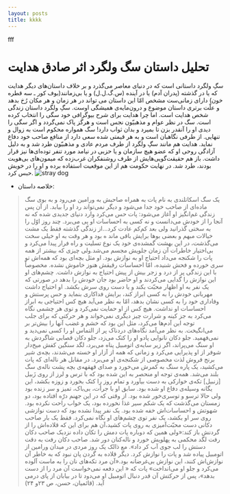 ```yaml
---
layout: posts
title: kkkk
---
```

fff

# تحلیل داستان سگ ولگرد اثر صادق هدایت
سگِ ولگرد داستانی است که در دنیای معاصر می‌گذرد و بر خلاف داستان‌های دیگر هدایت که یا در گذشته (پدران آدم) یا در آینده (س.گ.ل.ل) و یا بی‌زمانند(بوف کور ـ سه قطره خون) دارای زمانی‌ست مشخص امّا این داستان می تواند در هر زمان و هر مکان رُخ بدهد و علّت برتری داستان موضوع و درون‌مایه‌ی همیشگی اوست.
سگِ ولگرد داستان زندگی شخص هدایت است. اما چرا هدایت برای شرح بیوگرافی خود سگی را انتخاب کرده است. سگ در نظر عوام و مذهبیّون نجس است و هرگز پاک نمی‌گردد و اگر سگی را دیدی او را آنقدر بزن تا بمیرد و بدان ثواب دارد! سگ همواره محکوم است به زوال و تنهایی. از طرفی نگاهبان است و به هر قیمتی شده سعی دارد از منافع صاحب خود دفاع نماید. هدایت هم مانند سگِ ولگرد از طرف مردم عادی و مذهبیّون طرد شد و به دلیل آزادگی روحی او که عضو هیچ سازمان و یا حزبی در نیامد مورد تنفر توده‌ای‌ها نیز قرار داشت. باز هم حقیقت‌گویی‌هایش از طرف روشنفکران غرب‌زده که میمون‌های بی‌هویت بودند، ‌طرد شد. در نهایت حکومت هم از این موقعیت استفاده برده و او را در خویش حبس کرد.
![stray dog](https://vista.ir/mag/i/2/xrdv0.jpg)
- خلاصه داستان:
> یک سگ اسکاتلندی به نام پات به همراه صاحبش به ورامین می‌رود و به بوی سگ ماده‌ای از صاحب خود جدا می‌شود و دیگر نمی‌تواند رد او را بیابد. از آن پس زندگی غم‌انگیز او آغاز می‌شود:
پات حس می‌کرد وارد دنیای جدیدی شده که نه آنجا را از خودش می‌دانست و نه کسی به احساسات او پی می‌برد. چند روز اوّل را به سختی گذرانید ولی بعد کم‌کم عادت کرد…از زندگی گذشته فقط یک مشت خیالات مبهم و بعضی بوها برایش باقی ماند ه بود و هر وقت به او خیلی سخت می‌گذشت، ‌در این بهشت گمشده‌ی خود یک نوع تسلیت و راه فرار پیدا می‌کرد و بی‌اختیار خاطرات آن زمان جلویش مجسم می‌شد.ولی چیزی که بیشتر از همه پات را شکنجه می‌داد احتیاج او به نوازش بود.
او مثل بچه‌ای بود که همه‌اش تو سری خورده و فحش شنیده، ‌امّا احساسات رقیقش هنوز خاموش نشده. مخصوصاً با این زندگی پر از درد و زجر بیش از پیش احتیاج به نوازش داشت. چشم‌های او این نوازش را گدایی می‌کردند و او حاضر بود جان خودش را بدهد در صورتی که یک نفر به او اظهار محبّت بکند و یا دست روی سرش بکشد.
او احتیاج داشت مهربانی خودش را به کسی ابراز کند، ‌برایش فداکاری بنماید و حس پرستش و وفاداری خود را به کسی نشان بدهد، ‌امّا به نظر می‌آید هیچ کس احتیاجی به ابراز احساسات او نداشت. هیچ کس از او حمایت نمی‌کرد و توی هر چشمی نگاه می‌کرد به جز کینه و شرارت چیز دیگری نمی‌خواند و هر حرکتی که برای جلب توجه این آدم‌ها می‌کرد، ‌مثل این بود که خشم و غضب آنها را بیش‌تر بر می‌انگیخت.
به نظر می‌آمد نگاه‌های دردناک پر از التماس او را کسی نمی‌دید و نمی‌فهمید. جلو دکان نانوایی پادو او را کتک می‌زد، ‌جلو دکان قصابی شاگردش به او سنگ می‌پراند، ‌اگر زیر سایه‌ی اتومبیل پناه می‌برد،‌ لگد سنگین کفش میخ‌دار شوفر از او پذیرایی می‌کرد و زمانی که همه از آزار او خسته می‌شدند، ‌بچه‌ی شیر برنج فروش لذت مخصوصی از شکنجه‌ی او می‌برد. در مقابل هر ناله‌ای که پات می‌کشید، یک پاره سنگ به کمرش می‌خورد و صدای قهقهه‌ی بچه پشت ناله‌ی سگ بلند می‌شد.
همه‌ی توجه او منحصر به این شده بود که با ترس و لرز از روی زَبیل [زنبیل] تکه‌ی خوارکی به دست بیآورد و تمام روز را کتک بخورد و زوزه بکشد، این یگانه وسیله‌ی دفاع او شده بود. سابق او با جرأت، ‌بی‌باک، ‌تمیز و سر زنده بود ولی حالا ترسو و توسری‌خور شده بود. از وقتی که در این جهنم درّه افتاده بود، ‌دو زمستان می‌گذشت که یک شکم سیر غذا نخورده بود، ‌یک خواب راحت نکرده بود. شهوتش و احساسات‌اش خفه شده بود. یک نفر پیدا نشده بود که دست نوازشی روی سر او بکشد، یک نفر توی چشم‌های او نگاه نمی‌کرد.
فقط یک بار صاحب دکانی دست محبّت‌آمیزی به روی پات کشید،‌آن هم برای این که قلاده‌اش را از گردنش باز کند:«ولی همین که دوباره پات دمش را تکان داده نزدیک صاحب دکان رفت لگد محکمی به پهلویش خورد و ناله‌کنان دور شد. صاحب دکان رفت به دقت دستش را لب جوی آب کر داد».
مع ذالک یک روز مردی در میدان ورامین از اتومبیل پیاده شد و پات را نوازش کرد. دیگر قلاده به گردن پان نبود که به خاطر آن نوازش‌اش کنند، ‌این نوازش بی‌غرضانه بود.«آن مرد تکه‌های نان را به ماست آلوده می‌کرد و جلو او می‌انداخت» پات که « این دفعه نمی‌خواست آن مرد را از دست بدهد»، ‌پس از حرکتش آن قدر دنبال اتومبیل او می‌دود تا در بیابان از پای درمی آید. (قائمیان، حسن، ص ۲۳و ۲۴)